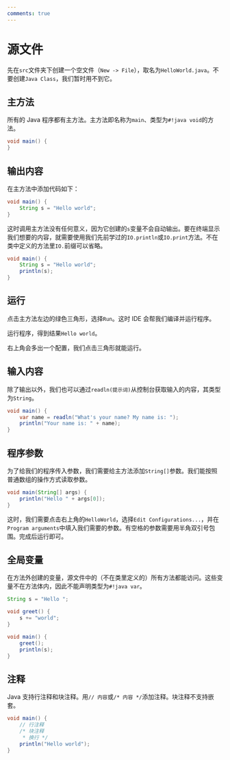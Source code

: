 ```yaml
---
comments: true
---
```


# 源文件

先在`src`文件夹下创建一个空文件（`New -> File`），取名为`HelloWorld.java`。不要创建`Java Class`，我们暂时用不到它。

## 主方法

所有的 Java 程序都有主方法。主方法即名称为`main`、类型为`#!java void`的方法。

```java
void main() {
}
```

## 输出内容

在主方法中添加代码如下：

```java
void main() {
    String s = "Hello world";
}
```

这时调用主方法没有任何意义，因为它创建的`s`变量不会自动输出。要在终端显示我们想要的内容，就需要使用我们先前学过的`IO.println`或`IO.print`方法。不在类中定义的方法里`IO.`前缀可以省略。

```java
void main() {
    String s = "Hello world";
    println(s);
}
```

## 运行

点击主方法左边的绿色三角形，选择`Run`。这时 IDE 会帮我们编译并运行程序。

运行程序，得到结果`Hello world`。

右上角会多出一个配置，我们点击三角形就能运行。

## 输入内容

除了输出以外，我们也可以通过`readln(提示词)`从控制台获取输入的内容，其类型为`String`。

[//]: # (TODO JDK 24 IO::readln without argument)

```java
void main() {
    var name = readln("What's your name? My name is: ");
    println("Your name is: " + name);
}
```

## 程序参数

为了给我们的程序传入参数，我们需要给主方法添加`String[]`参数。我们能按照普通数组的操作方式读取参数。

```java
void main(String[] args) {
    println("Hello " + args[0]);
}
```

这时，我们需要点击右上角的`HelloWorld`，选择`Edit Configurations...`，并在`Program arguments`中填入我们需要的参数。有空格的参数需要用半角双引号包围。完成后运行即可。

## 全局变量

在方法外创建的变量，源文件中的（不在类里定义的）所有方法都能访问。这些变量不在方法体内，因此不能声明类型为`#!java var`。

```java
String s = "Hello ";

void greet() {
    s += "world";
}

void main() {
    greet();
    println(s);
}
```

## 注释

Java 支持行注释和块注释。用`// 内容`或`/* 内容 */`添加注释。块注释不支持嵌套。

```java
void main() {
    // 行注释
    /* 块注释
     * 换行 */
    println("Hello world");
}
```
